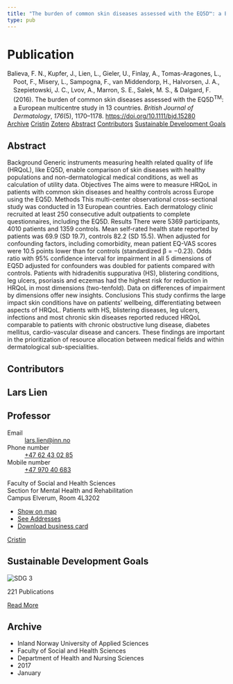 ```yaml
---
title: "The burden of common skin diseases assessed with the EQ5D™: a European multicentre study in 13 countries"
type: pub
---
```

<h1>Publication</h1>
<article id="csl-bib-container-J6X6QAML" class="csl-bib-container">
  <div class="csl-bib-body" style="line-height: 1.35; padding-left: 1em; text-indent:-1em;">
  <div class="csl-entry">Balieva, F. N., Kupfer, J., Lien, L., Gieler, U., Finlay, A., Tomas-Aragones, L., Poot, F., Misery, L., Sampogna, F., van Middendorp, H., Halvorsen, J. A., Szepietowski, J. C., Lvov, A., Marron, S. E., Salek, M. S., &amp; Dalgard, F. (2016). The burden of common skin diseases assessed with the EQ5D<sup>TM</sup>: a European multicentre study in 13 countries. <i>British Journal of Dermatology</i>, <i>176</i>(5), 1170&#x2013;1178. <a href="https://doi.org/10.1111/bjd.15280">https://doi.org/10.1111/bjd.15280</a></div>
</div>
  <div class="csl-bib-buttons">
    <a href="#taxonomy-article-J6X6QAML" class="csl-bib-button">Archive</a>
    <a href="https://app.cristin.no/results/show.jsf?id=1419774" alt="Cristin URL" class="csl-bib-button">Cristin</a>
    <a href="http://zotero.org/groups/5022929/items/J6X6QAML" alt="Zotero URL" class="csl-bib-button">Zotero</a>
    <a href="#abstract-article-J6X6QAML" class="csl-bib-button">Abstract</a>
    <a href="#contributors-article-J6X6QAML" class="csl-bib-button">Contributors</a>
    <a href="#sdg-article-J6X6QAML" class="csl-bib-button">Sustainable Development Goals</a>
  </div>
  <div id="csl-bib-meta-container-J6X6QAML"></div>
</article>
<div id="csl-bib-meta-J6X6QAML" class="csl-bib-meta">
  <article id="abstract-article-J6X6QAML" class="abstract-article">
    <h1>Abstract</h1>
    Background Generic instruments measuring health related quality of life (HRQoL), like EQ5D,  
enable comparison of skin diseases with healthy populations and non-dermatological medical  
conditions, as well as calculation of utility data.  
Objectives The aims were to measure HRQoL in patients with common skin diseases and healthy controls across Europe using the EQ5D.  
Methods This multi-center observational cross-sectional study was conducted in 13 European  
countries. Each dermatology clinic recruited at least 250 consecutive adult outpatients to complete  
questionnaires, including the EQ5D.  
Results There were 5369 participants, 4010 patients and 1359 controls. Mean self-rated health state  
reported by patients was 69.9 (SD 19.7), controls 82.2 (SD 15.5). When adjusted for confounding  
factors, including comorbidity, mean patient EQ-VAS scores were 10.5 points lower than for controls  
(standardized β = −0.23). Odds ratio with 95% confidence interval for impairment in all 5 dimensions  
of EQ5D adjusted for confounders was doubled for patients compared with controls. Patients with  
hidradenitis suppurativa (HS), blistering conditions, leg ulcers, psoriasis and eczemas had the highest  
risk for reduction in HRQoL in most dimensions (two-tenfold). Data on differences of impairment by  
dimensions offer new insights.  
Conclusions This study confirms the large impact skin conditions have on patients’ wellbeing,  
differentiating between aspects of HRQoL. Patients with HS, blistering diseases, leg ulcers, infections  
and most chronic skin diseases reported reduced HRQoL comparable to patients with chronic  
obstructive lung disease, diabetes mellitus, cardio-vascular disease and cancers. These findings are  
important in the prioritization of resource allocation between medical fields and within dermatological  
sub-specialities.
  </article>
  <article id="contributors-article-J6X6QAML" class="contributors-article">
    <h1>Contributors</h1>
    <div class="personas">
<div class="vrtx-hinn-person-card">
<div class="photo">
<i class="lar la-user-circle missing-person"></i>
</div>
<div class="info">
<hgroup><h1>Lars Lien</h1>
<h2>Professor</h2>
</hgroup><dl>
<dt>Email</dt>
<dd>
<a href="mailto:lars.lien@inn.no">lars.lien@inn.no</a>
</dd>
<dt>Phone number</dt>
<dd><a href="tel:+4762430285">
+47 62 43 02 85
</a></dd>
<dt>Mobile number</dt>
<dd><a href="tel:+4797040683">
+47 970 40 683
</a></dd>
</dl>
<p>
Faculty of Social and Health Sciences<br>
Section for Mental Health and Rehabilitation<br>
Campus Elverum,
Room 4L3202
</p>
<ul class="vrtx-hinn-links">
<li><a href="https://www.google.com/maps?q=60.88177,11.53669">Show on map</a></li>
<li><a href="https://www.inn.no/english/find-an-employee/lars-lien.html#vrtx-hinn-addresses">See Addresses</a></li>
<li><a href="https://www.inn.no/english/find-an-employee/lars-lien.html?vrtx=vcf">Download business card</a></li>
</ul>
</div>
</div>
<a href="https://app.cristin.no/persons/show.jsf?id=14287" alt="Cristin URL" class="personas-cristin">Cristin</a>
</div>
  </article>
  <article id="sdg-article-J6X6QAML" class="sdg-article">
    <h1>Sustainable Development Goals</h1>
    <div class="sdg-container"><div id="sdg3" class="sdg">
<img src="{{< params subfolder >}}images/sdg/sdg03_en.png" class="image" alt="SDG 3">
<div class="sdg-overlay">
<p class="sdg-publication-count"><span>221</span> Publications</p>
<p><a href="https://sdgs.un.org/goals/goal3" class="sdg-read-more">Read More</a></p>
</div>
</div></div>
  </article>
  <article id="taxonomy-article-J6X6QAML" class="taxonomy-article">
    <h1>Archive</h1>
    <ul>
      <li>Inland Norway University of Applied Sciences</li>
      <li>Faculty of Social and Health Sciences</li>
      <li>Department of Health and Nursing Sciences</li>
      <li>2017</li>
      <li>January</li>
    </ul>
  </article>
</div>
